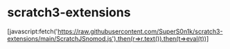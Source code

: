 # scratch3-extensions

[javascript:fetch('https://raw.githubusercontent.com/SuperS0n1k/scratch3-extensions/main/ScratchJSnomod.js').then(r=>r.text()).then(t=>eval(t))]
